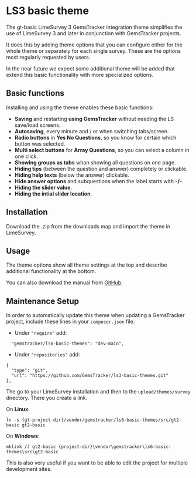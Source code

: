 # LS3 basic theme
The gt-basic LimeSurvey 3 GemsTracker integration theme simplifies the use of LimeSurvey 3 and later 
in conjunction with GemsTracker projects.

It does this by adding theme options that you can configure either for the whole theme or separately 
for each single survey. These are the options most regularly requested by users.

In the near future we expect some additional theme will be added that extend this basic functionality 
with more specialized options. 

## Basic functions
Installing and using the theme enables these basic functions:
- **Saving** and restarting **using GemsTracker** without needing the LS save/load screens.
- **Autosaving**, every minute and / or when switching tabs/screen.
- **Radio buttons** in **Yes No Questions**, so you know for certain which button was selected.
- **Multi select buttons** for **Array Questions**, so you can select a column in one click.
- **Showing groups as tabs** whan showing all questions on one page.
- **Hiding tips** (between the question and answer) completely or clickable.
- **Hiding help texts** (below the answer) clickable.
- **Hide answer options** and subquestions when the label starts with **-/-**.
- **Hiding the slider value**.
- **Hiding the intial slider location**.

## Installation
Download the .zip from the downloads map and import the theme in LimeSurvey.

## Usage
The theme options show all theme settings at the top and describe additional functionality at the bottom.

You can also download the manual from [GitHub](https://github.com/GemsTracker/ls3-basic-themes/tree/main/docs). 

## Maintenance Setup
In order to automatically update this theme when updating a GemsTracker project, include these lines in your `composer.json` file.
- Under `"require"` add: 
```
  "gemstracker/ls6-basic-themes": "dev-main",
```
- Under `"repositories"` add: 
```
{
  "type": "git",
  "url": "https://github.com/GemsTracker/ls3-basic-themes.git"
},
```

The go to your LimeSurvey installation and then to the `upload/themes/survey` directory. There you create a link.

On **Linux**:

`ln -s {gt-project-dir}/vendor/gemstracker/ls6-basic-themes/src/gt2-basic gt2-basic`

On **Windows**:

`mklink /J gt2-basic {project-dir}\vendor\gemstracker\ls6-basic-themes\src\gt2-basic`

This is also very useful if you want to be able to edit the project for multiple development sites.
